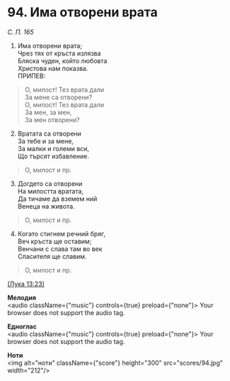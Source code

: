 # 94. Има отворени врата  

*С. П. 165*  

1. Има отворени врата;  
Чрез тях от кръста излязва  
Бляска чуден, който любовта  
Христова нам показва.  
ПРИПЕВ:  

> О, милост! Тез врата дали  
> За мене са отворени?  
> О, милост! Тез врата дали  
> За мен, за мен,  
> За мен отворени?  

2. Вратата са отворени  
За тебе и за мене,  
За малки и големи вси,  
Що търсят избавление.  

> О, милост и пр.  

3. Догдето са отворени  
На милостта вратата,  
Да тичаме да вземем ний  
Венеца на живота.  

> О, милост и пр.  

4. Когато стигнем речний бряг,  
Веч кръста ще оставим;  
Венчани с слава там во век  
Спасителя ще славим.  

> О, милост и пр.  

[(Лука 13:23)](http://biblia.bg/index.php?k=42&g=13&s=23)  

__Мелодия__  
<audio className={"music"} controls={true} preload={"none"}><source src="mp3/94.mp3" type="audio/mpeg"/>
Your browser does not support the audio tag.
</audio>  

__Едноглас__  
<audio className={"music"} controls={true} preload={"none"}><source src="transp/94.mp3" type="audio/mpeg"/>
Your browser does not support the audio tag.
</audio>  

__Ноти__  
<img alt="ноти" className={"score"} height="300" src="scores/94.jpg" width="212"/>
